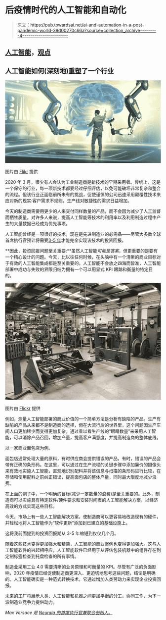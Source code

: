 # 后疫情时代的人工智能和自动化

> 原文：<https://pub.towardsai.net/ai-and-automation-in-a-post-pandemic-world-38d00270c66a?source=collection_archive---------4----------------------->

## [人工智能](https://towardsai.net/p/category/artificial-intelligence)，[观点](https://towardsai.net/p/category/opinion)

## 人工智能如何(深刻地)重塑了一个行业

![](img/0771e129f2925d1ea49d33a4d8e9d824.png)

图片由 [Flikr](https://www.flickr.com/photos/167487274@N04/40027789343/in/photolist-23Z7Te2-wuajWh-2cVDCjU-M4zUUX-qEcVtB-qE8ZQ7-qsyjZe-2dN5uJo-2ePqS6A-CL1rgG-25V4wC7-qMRG4L-24cz45v-qnLksF-qnLini-qEcUhD-JBtjWp-2c8V27p-ho8QA-2ibvLUV-2hpUmSp-2hpUmHM-JUZxQ1-qMZ8st-26sVUxV-Sk98ro-Wbpxum-UXuxNG-2hchnb5-CgjrUE-zpXfBe-NrynZr-2hpUmMK-2hpTt4d-9Civer-2hpUmzW-pWGqyK-2hpRzxg-2hpUmBV-pWGpcr-pWGpqT-qAUdYd-qAVfVQ-qTtCe6-pWtvbN-qAUcnh-pWGqaZ-qTjzrM-qTjA86-qAUe9U) 提供

2020 年 3 月，很少有人会认为工业制造商是新技术的早期采用者。传统上，这是一个保守的行业，每一项新技术都要经过仔细评估，以免可能破坏非常复杂和整合的流程。但该行业正面临前所未有的挑战，促使谨慎的公司迅速采用颠覆性技术来应对新的现实:客户需求不规则，生产线对敏捷性的需求日益增加。

今天的制造商需要用更少的人来交付同样数量的产品，而不会因为减少了人工监督而牺牲质量。对许多人来说，提高人工智能等技术的利用率以及利用制造过程中产生的大量数据已经成为优先事项。

人工智能曾经是一项很好的技术，现在是先进制造业的必需品——尽管大多数全球首席执行官预计将需要[3-5 年](https://home.kpmg/xx/en/home/insights/2018/06/2018-global-manufacturing-outlook.html)才能完全实现该技术的投资回报。

**因此，投资回报问题至关重要:**虽然人工智能*可能是答案*，但更重要的是要有一个精心设计的问题。今天，比以往任何时候，在头脑中有一个清晰的商业目标对于有效的人工智能集成都是至关重要的。人工智能不会放之四海而皆准，人工智能部署中成功与失败的界限归结为拥有一个可以用显式 KPI 跟踪和衡量的特定目的。

![](img/3b0bf95dac19a8e33627a5ba0e115bfe.png)

图片由 [Flickr](https://www.flickr.com/photos/156999189@N04/30237300687/in/photolist-N4Y53t-2hbzGyQ-73uYSx-7zRkM9-7zMzQ2-dbRiEY-7zMzE2-7zRkAY-7zMzHt-7zMzKv-wkYEUW-2hqRYG5-wkZsdJ-wkYbXW-wCAhMi-wCBXp6-vFAyry-wBUAih-PG5JqL-N4XZZZ-N4Y2wM-PG5F6u-2bQ2BvB-5FVZ4b-azMtHt-N4Y3XH-2ebRe1s-e2KEdK-bM1ThD-2aJdmoY-PG5MeG-2b7ecKE-PG5NTo-f7jy3a-2aJdkJw-by7cAs-bM1TeR-dMqrDV-8vLt41-2aJdmfS-naVyy8-25jG1mQ-nqnhEq-ns97mZ-nssiuC-dMqrfH-nuavSK-2bQ2t6F-9tqhP4-nsrFbf) 提供

例如，测量人工智能部署的商业价值的一个简单方法是分析有缺陷的产品。生产有缺陷的产品从来都不是制造商的选择，但在大流行后的世界里，这个问题因生产车间人口更加稀少而变得更加复杂。通过乘以看生产线的“眼睛数量”来采用人工智能，可以消除产品召回，增加产量，提高客户满意度，并提高制造商的整体底线。

以一家商业面包店为例。

面包店通常处理大量的原料，有时供应商会提供错误的产品，有时，错误的产品会带有正确的条形码。在这里，可以通过在生产流程的关键步骤中添加廉价的摄像头来有效地实施人工智能，直观地识别配料并将该信息与扫描的条形码进行比较，在存储和使用配料之前纠正错误，提高面包店的整体产量，同时最大限度地减少浪费。

在上面的例子中，一个明确的目标(减少一定数量的浪费)是至关重要的。此外，制造商可以实施具有特定软件/硬件要求和安装时间表的人工智能解决方案，以经济高效的方式实现这些目标。

今天，市场上有一些人工智能解决方案，使制造商可以更容易地改造现有的硬件，并轻松地将人工智能作为“软件更新”添加到已建立的基础设施上。

这将我前面提到的投资回报期从 3-5 年缩短到仅仅几个月。

随着这些技术变得更加强大和精简，人工智能的商业案例也变得更加强大。这与人工智能软件的兴起相呼应，人工智能软件已经用于从评估包装机器中的组件存在到定制标签检查到托盘检查的所有事情。

制造业采用工业 4.0 需要清晰的业务原理和可衡量的 KPI。尽管有广泛的负面影响，2020 年疫情已经促使制造商更深入、更迫切地思考这些问题，结论是明确的。人工智能确实是一种范式转换技术，它通过增加人类劳动力来实现企业投资回报。

未来的工厂将展示人类、人工智能和机器之间更加平衡的分工，协同工作，为下一波制造业竞争力提供动力。

*Max Versace 是* [*Neurala 的首席执行官兼联合创始人。*](https://www.neurala.com/)